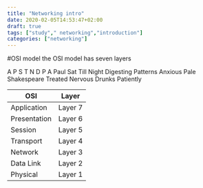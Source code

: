 ```yaml
---
title: "Networking intro"
date: 2020-02-05T14:53:47+02:00
draft: true
tags: ["study"," networking","introduction"]
categories: ["networking"]
---
```


#OSI model
the OSI model has seven layers

A P S T N D P
A Paul Sat Till Night Digesting Patterns 
Anxious Pale Shakespeare Treated Nervous Drunks Patiently


| OSI           | Layer       |
| -----------   | ----------- |
| Application   | Layer 7     |
| Presentation  | Layer 6     |
| Session       | Layer 5     |
| Transport     | Layer 4     |
| Network       | Layer 3     |
| Data Link     | Layer 2     |
| Physical      | Layer 1     |


